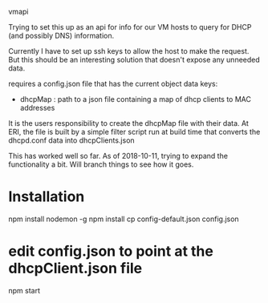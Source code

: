vmapi

Trying to set this up as an api for info for our VM hosts to query for 
DHCP (and possibly DNS) information.  

Currently I have to set up ssh keys to allow the host to make the request.
But this should be an interesting solution that doesn't expose any unneeded data.

requires a config.json file that has the current object data keys:
* dhcpMap : path to a json file containing a map of dhcp clients to MAC addresses

It is the users responsibility to create the dhcpMap file with their data.
At ERI, the file is built by a simple filter script run at build time that converts
the dhcpd.conf data into dhcpClients.json

This has worked well so far.  As of 2018-10-11, trying to expand the functionality a bit.
Will branch things to see how it goes.

# Installation
npm install nodemon -g
npm install
cp config-default.json config.json
# edit config.json to point at the dhcpClient.json file
npm start
